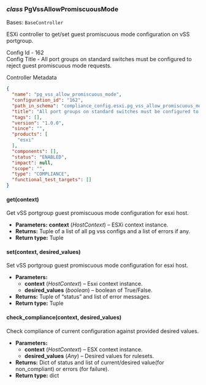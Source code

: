### *class* PgVssAllowPromiscuousMode

Bases: `BaseController`

ESXi controller to get/set guest promiscuous mode configuration on vSS portgroup.

Config Id - 162
<br/>
Config Title - All port groups on standard switches must be configured to reject guest promiscuous mode requests.
<br/>

Controller Metadata
```json
{
  "name": "pg_vss_allow_promiscuous_mode",
  "configuration_id": "162",
  "path_in_schema": "compliance_config.esxi.pg_vss_allow_promiscuous_mode",
  "title": "All port groups on standard switches must be configured to reject guest promiscuous mode requests.",
  "tags": [],
  "version": "1.0.0",
  "since": "",
  "products": [
    "esxi"
  ],
  "components": [],
  "status": "ENABLED",
  "impact": null,
  "scope": "",
  "type": "COMPLIANCE",
  "functional_test_targets": []
}
```

#### get(context)

Get vSS portgroup guest promiscuous mode configuration for esxi host.

* **Parameters:**
  **context** (*HostContext*) – ESXi context instance.
* **Returns:**
  Tuple of a list of all pg vss configs and a list of errors if any.
* **Return type:**
  Tuple

#### set(context, desired_values)

Set vSS portgroup guest promiscuous mode configuration for esxi host.

* **Parameters:**
  * **context** (*HostContext*) – Esxi context instance.
  * **desired_values** (*boolean*) – boolean of True/False.
* **Returns:**
  Tuple of “status” and list of error messages.
* **Return type:**
  Tuple

#### check_compliance(context, desired_values)

Check compliance of current configuration against provided desired values.

* **Parameters:**
  * **context** (*HostContext*) – ESX context instance.
  * **desired_values** (*Any*) – Desired values for rulesets.
* **Returns:**
  Dict of status and list of current/desired value(for non_compliant) or errors (for failure).
* **Return type:**
  dict
